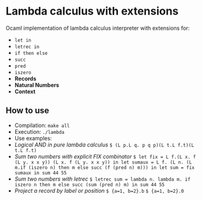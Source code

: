 # Lambda calculus with extensions

Ocaml implementation of lambda calculus interpreter with extensions for: 
- `let in`
- `letrec in`
- `if then else`
- `succ`
- `pred`
- `iszero`
- **Records**
- **Natural Numbers**
- **Context**

## How to use
- Compilation: `make all`
- Execution: `./lambda`
- Use examples: 
 - *Logical AND in pure lambda calculus*
`$ (L p.L q. p q p)(L t.L f.t)(L t.L f.t)`
 - *Sum two numbers with explicit FIX combinator*
`$ let fix = L f.(L x. f (L y. x x y)) (L x. f (L y. x x y)) in let sumaux = L f. (L n. (L m.if (iszero n) then m else succ (f (pred n) m))) in let sum = fix sumaux in sum 44 55`
 - *Sum two numbers with letrec*
 `$ letrec sum = lambda n. lambda m. if iszero n then m else succ (sum (pred n) m) in sum 44 55`
 - *Project a record by label or position*
`$ {a=1, b=2}.b`
`$ {a=1, b=2}.0`


